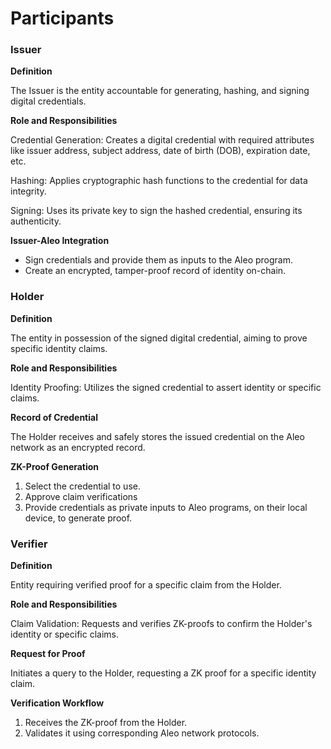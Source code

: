 # Participants

### **Issuer**

**Definition**

The Issuer is the entity accountable for generating, hashing, and signing digital credentials.

**Role and Responsibilities**

Credential Generation: Creates a digital credential with required attributes like issuer address, subject address, date of birth (DOB), expiration date, etc.

Hashing: Applies cryptographic hash functions to the credential for data integrity.

Signing: Uses its private key to sign the hashed credential, ensuring its authenticity.

**Issuer-Aleo Integration**

* Sign credentials and provide them as inputs to the Aleo program.
* Create an encrypted, tamper-proof record of identity on-chain.

### Holder

**Definition**

The entity in possession of the signed digital credential, aiming to prove specific identity claims.

**Role and Responsibilities**

Identity Proofing: Utilizes the signed credential to assert identity or specific claims.

**Record of Credential**

The Holder receives and safely stores the issued credential on the Aleo network as an encrypted record.

**ZK-Proof Generation**

1. Select the credential to use.
2. Approve claim verifications
3. Provide credentials as private inputs to Aleo programs, on their local device, to generate proof.

### Verifier

**Definition**

Entity requiring verified proof for a specific claim from the Holder.

**Role and Responsibilities**

Claim Validation: Requests and verifies ZK-proofs to confirm the Holder's identity or specific claims.

**Request for Proof**

Initiates a query to the Holder, requesting a ZK proof for a specific identity claim.

**Verification Workflow**

1. Receives the ZK-proof from the Holder.
2. Validates it using corresponding Aleo network protocols.
